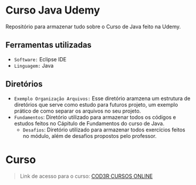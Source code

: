 # Curso Java Udemy
Repositório para armazenar tudo sobre o Curso de Java feito na Udemy.

## Ferramentas utilizadas
- `Software:` Eclipse IDE
- `Linguagem:` Java

## Diretórios
- `Exemplo Organização Arquivos:` Esse diretório aramzena um estrutura de diretórios que serve como estudo para 
futuros projeto, um exemplo prático de como separar os arquivos no seu projeto.
- `Fundamentos`: Diretório utilizado para armazenar todos os códigos e estudos feitos no Cápitulo de Fundamentos do
curso de Java.
  - `Desafios`: Diretório utilizado para armazenar todos exercícios feitos no módulo, além de desafios propostos pelo professor.

# Curso 
> Link de acesso para o curso: [COD3R CURSOS ONLINE](https://www.udemy.com/course/fundamentos-de-programacao-com-java/) 
